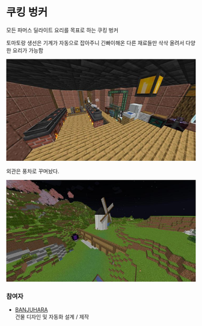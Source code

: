 # 쿠킹 벙커

모든 파머스 딜라이트 요리를 목표로 하는 쿠킹 벙커

토마토랑 생선은 기계가 자동으로 잡아주니 긴빠이해온 다른 재료들만 삭삭 올려서 다양한 요리가 가능함

![메인1](../../asset/systems/cooking_bunker/main.jpg)

외관은 풍차로 꾸며놨다.

![외관](../../asset/systems/cooking_bunker/deco.jpg)

### 참여자
<!-- player_desc_open -->
- [BANJUHARA](../members/BANJUHARA.md)  
건물 디자인 및 자동화 설계 / 제작
<!-- player_desc_close-->